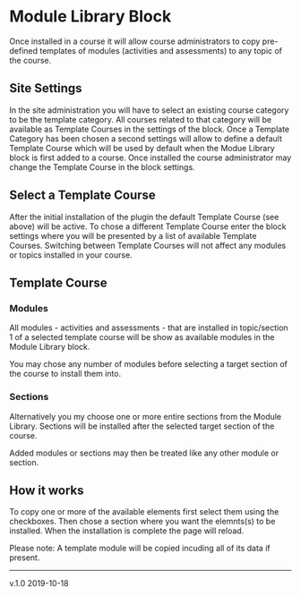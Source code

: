 # Module Library Block
Once installed in a course it will allow course administrators to copy pre-defined templates of modules (activities and assessments) to any topic of the course.

## Site Settings
In the site administration you will have to select an existing course category to be the template category. All courses related to that category will be available as Template Courses in the settings of the block.
Once a Template Category has been chosen a second settings will allow to define a default Template Course which will be used by default when the Modue Library block is first added to a course. Once installed the course administrator may change the Template Course in the block settings.

## Select a Template Course
After the initial installation of the plugin the default Template Course (see above) will be active. 
To chose a different Template Course enter the block settings where you will be presented by a list of available Template Courses. Switching between Template Courses will not affect any modules or topics installed in your course.

## Template Course
### Modules
All modules - activities and assessments - that are installed in topic/section 1 of a selected template course will be show as available modules in the Module Library block.

You may chose any number of modules before selecting a target section of the course to install them into.

### Sections
Alternatively you my choose one or more entire sections from the Module Library. Sections will be installed after the selected target section of the course.

Added modules or sections may then be treated like any other module or section.
 
## How it works
To copy one or more of the available elements first select them using the checkboxes. Then chose a section where you want the elemnts(s) to be installed.
When the installation is complete the page will reload.

Please note: A template module will be copied incuding all of its data if present.


----
v.1.0 2019-10-18
